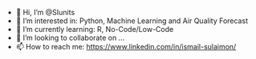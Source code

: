 - 👋 Hi, I’m @SIunits
- 👀 I’m interested in: Python, Machine Learning and Air Quality Forecast
- 🌱 I’m currently learning: R, No-Code/Low-Code
- 💞️ I’m looking to collaborate on ...
- 📫 How to reach me: https://www.linkedin.com/in/ismail-sulaimon/

<!---
SIunits/SIunits is a ✨ special ✨ repository because its `README.md` (this file) appears on your GitHub profile.
You can click the Preview link to take a look at your changes.
--->
